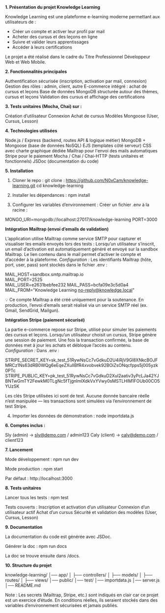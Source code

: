 **1. Présentation du projet Knowledge Learning**

Knowledge Learning est une plateforme e-learning moderne permettant aux utilisateurs de :
- Créer un compte et activer leur profil par mail
- Acheter des cursus et des leçons en ligne
- Suivre et valider leurs apprentissages
- Accéder à leurs certifications

Le projet a été réalisé dans le cadre du Titre Professionnel Développeur Web et Web Mobile.

**2. Fonctionnalités principales**

Authentification sécurisée (inscription, activation par mail, connexion)
Gestion des rôles : admin, client, autre
E-commerce intégré : achat de cursus et leçons
Base de données MongoDB structurée autour des thèmes, cursus et leçons
Validation des cursus et affichage des certifications

**3. Tests unitaires (Mocha, Chai) sur :**

Création d’utilisateur
Connexion
Achat de cursus
Modèles Mongoose (User, Cursus, Lesson)

**4. Technologies utilisées**

Node.js / Express (backend, routes API & logique métier)
MongoDB + Mongoose (base de données NoSQL)
EJS (templates côté serveur)
CSS avec charte graphique dédiée
Mailtrap pour l'envoi des mails automatiques
Stripe pour le paiement
Mocha / Chai / Chai-HTTP (tests unitaires et fonctionnels)
JSDoc (documentation du code)

**5. Installation**

1) Cloner le repo :
git clone : https://github.com/N0xCam/knowledge-learning.git
cd knowledge-learning

2) Installer les dépendances :
npm install

3) Configurer les variables d’environnement :
Créer un fichier .env à la racine :

MONGO_URI=mongodb://localhost:27017/knowledge-learning
PORT=3000

**Intégration Mailtrap (envoi d’emails de validation)**

L’application utilise Mailtrap comme service SMTP pour capturer et visualiser les emails envoyés lors des tests :
Lorsqu’un utilisateur s’inscrit, un email d’activation est automatiquement généré et envoyé sur la sandbox Mailtrap.
Le lien contenu dans le mail permet d’activer le compte et d’accéder à la plateforme.
*Configuration :*
Les identifiants Mailtrap (hôte, port, user, pass) sont stockés dans le fichier .env :

MAIL_HOST=sandbox.smtp.mailtrap.io  
MAIL_PORT=2525  
MAIL_USER=e2631bebfee232
MAIL_PASS=bcfa09e3c5d0a4 
MAIL_FROM="Knowledge Learning <no-reply@knowledge.local>"  

💡 Ce compte Mailtrap a été créé uniquement pour la soutenance. En production, l’envoi d’emails serait réalisé via un service SMTP réel (ex. Gmail, SendGrid, Mailgun).

**Intégration Stripe (paiement sécurisé)**

La partie e-commerce repose sur Stripe, utilisé pour simuler les paiements des cursus et leçons.
Lorsqu’un utilisateur choisit un cursus, Stripe génère une session de paiement.
Une fois la transaction confirmée, la base de données met à jour les achats et débloque l’accès au contenu.
*Configuration :*
Dans .env :

STRIPE_SECRET_KEY=sk_test_51RywNsCc7vGdkuD2U4iRjV9Gl8XNkcBOJFMRCz1Ns63dRB0WQg6eEqeZXuIlBfR4xvobvek92BOiZsONqcfpps5j005yzk0PTc
STRIPE_PUBLIC_KEY=pk_test_51RywNsCc7vGdkuD2Xul2aativ3yPcLJa42YJBNTwGmTY2FewkM0TLgNc5fTjgnImlXdkVxYVwy0sMSTLHlM1FOUb00CO5YUzSK

Les clés Stripe utilisées ici sont de test.
Aucune donnée bancaire réelle n’est manipulée — les transactions sont simulées via l’environnement de test Stripe.

4) Importer les données de démonstration :
node importdata.js

**6. Comptes inclus :**

Sly (admin) → sly@demo.com / admin123
Caly (client) → caly@demo.com / client123

**7. Lancement**

Mode développement :
npm run dev

Mode production :
npm start

Par défaut : http://localhost:3000

**8. Tests unitaires**

Lancer tous les tests :
npm test

Tests couverts :
Inscription et activation d’un utilisateur
Connexion d’un utilisateur actif
Achat d’un cursus
Sécurité et validation des modèles (User, Cursus, Lesson)

**9. Documentation**

La documentation du code est générée avec JSDoc.

Générer la doc :
npm run docs

La doc se trouve ensuite dans /docs.

**10. Structure du projet**

knowledge-learning/
│── app/
│   ├── controllers/
│   ├── models/
│   ├── routes/
│   ├── views/
│── public/
│── test/
│── importdata.js
│── server.js
│── README.md

Note : Les secrets (Mailtrap, Stripe, etc.) sont indiqués en clair car ce projet est un exercice d’étude. En conditions réelles, ils seraient stockés dans des variables d’environnement sécurisées et jamais publiés.



